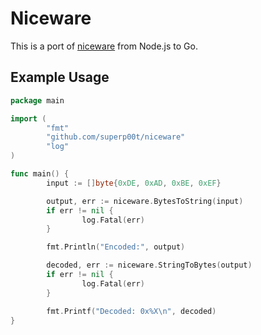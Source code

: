 # Niceware

This is a port of [niceware](https://github.com/diracdeltas/niceware) from Node.js to Go.

## Example Usage

``` go
package main

import (
        "fmt"
        "github.com/superp00t/niceware"
        "log"
)

func main() {
        input := []byte{0xDE, 0xAD, 0xBE, 0xEF}

        output, err := niceware.BytesToString(input)
        if err != nil {
                log.Fatal(err)
        }

        fmt.Println("Encoded:", output)

        decoded, err := niceware.StringToBytes(output)
        if err != nil {
                log.Fatal(err)
        }

        fmt.Printf("Decoded: 0x%X\n", decoded)
}
```
